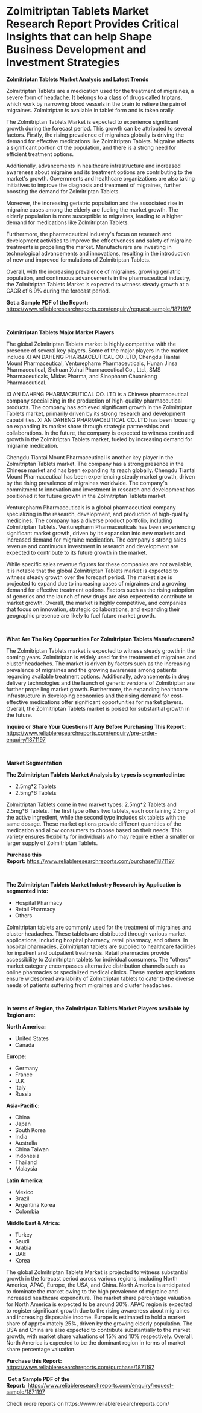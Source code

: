 <p><h1>Zolmitriptan Tablets Market Research Report Provides Critical Insights that can help Shape Business Development and Investment Strategies</h1></p><p><strong>Zolmitriptan Tablets Market Analysis and Latest Trends</strong></p>
<p><p>Zolmitriptan Tablets are a medication used for the treatment of migraines, a severe form of headache. It belongs to a class of drugs called triptans, which work by narrowing blood vessels in the brain to relieve the pain of migraines. Zolmitriptan is available in tablet form and is taken orally.</p><p>The Zolmitriptan Tablets Market is expected to experience significant growth during the forecast period. This growth can be attributed to several factors. Firstly, the rising prevalence of migraines globally is driving the demand for effective medications like Zolmitriptan Tablets. Migraine affects a significant portion of the population, and there is a strong need for efficient treatment options.</p><p>Additionally, advancements in healthcare infrastructure and increased awareness about migraine and its treatment options are contributing to the market's growth. Governments and healthcare organizations are also taking initiatives to improve the diagnosis and treatment of migraines, further boosting the demand for Zolmitriptan Tablets.</p><p>Moreover, the increasing geriatric population and the associated rise in migraine cases among the elderly are fueling the market growth. The elderly population is more susceptible to migraines, leading to a higher demand for medications like Zolmitriptan Tablets.</p><p>Furthermore, the pharmaceutical industry's focus on research and development activities to improve the effectiveness and safety of migraine treatments is propelling the market. Manufacturers are investing in technological advancements and innovations, resulting in the introduction of new and improved formulations of Zolmitriptan Tablets.</p><p>Overall, with the increasing prevalence of migraines, growing geriatric population, and continuous advancements in the pharmaceutical industry, the Zolmitriptan Tablets Market is expected to witness steady growth at a CAGR of 6.9% during the forecast period.</p></p>
<p><strong>Get a Sample PDF of the Report:&nbsp;</strong> <a href="https://www.reliableresearchreports.com/enquiry/request-sample/1871197">https://www.reliableresearchreports.com/enquiry/request-sample/1871197</a></p>
<p>&nbsp;</p>
<p><strong>Zolmitriptan Tablets Major Market Players</strong></p>
<p><p>The global Zolmitriptan Tablets market is highly competitive with the presence of several key players. Some of the major players in the market include XI AN DAHENG PHARMACEUTICAL CO..LTD, Chengdu Tiantai Mount Pharmaceutical, Venturepharm Pharmaceuticals, Hunan Jinsa Pharmaceutical, Sichuan Xuhui Pharmaceutical Co., Ltd., SMS Pharmaceuticals, Midas Pharma, and Sinopharm Chuankang Pharmaceutical.</p><p>XI AN DAHENG PHARMACEUTICAL CO..LTD is a Chinese pharmaceutical company specializing in the production of high-quality pharmaceutical products. The company has achieved significant growth in the Zolmitriptan Tablets market, primarily driven by its strong research and development capabilities. XI AN DAHENG PHARMACEUTICAL CO..LTD has been focusing on expanding its market share through strategic partnerships and collaborations. In the future, the company is expected to witness continued growth in the Zolmitriptan Tablets market, fueled by increasing demand for migraine medication.</p><p>Chengdu Tiantai Mount Pharmaceutical is another key player in the Zolmitriptan Tablets market. The company has a strong presence in the Chinese market and has been expanding its reach globally. Chengdu Tiantai Mount Pharmaceutical has been experiencing steady market growth, driven by the rising prevalence of migraines worldwide. The company's commitment to innovation and investment in research and development has positioned it for future growth in the Zolmitriptan Tablets market.</p><p>Venturepharm Pharmaceuticals is a global pharmaceutical company specializing in the research, development, and production of high-quality medicines. The company has a diverse product portfolio, including Zolmitriptan Tablets. Venturepharm Pharmaceuticals has been experiencing significant market growth, driven by its expansion into new markets and increased demand for migraine medication. The company's strong sales revenue and continuous investment in research and development are expected to contribute to its future growth in the market.</p><p>While specific sales revenue figures for these companies are not available, it is notable that the global Zolmitriptan Tablets market is expected to witness steady growth over the forecast period. The market size is projected to expand due to increasing cases of migraines and a growing demand for effective treatment options. Factors such as the rising adoption of generics and the launch of new drugs are also expected to contribute to market growth. Overall, the market is highly competitive, and companies that focus on innovation, strategic collaborations, and expanding their geographic presence are likely to fuel future market growth.</p></p>
<p>&nbsp;</p>
<p><strong>What Are The Key Opportunities For Zolmitriptan Tablets Manufacturers?</strong></p>
<p><p>The Zolmitriptan Tablets market is expected to witness steady growth in the coming years. Zolmitriptan is widely used for the treatment of migraines and cluster headaches. The market is driven by factors such as the increasing prevalence of migraines and the growing awareness among patients regarding available treatment options. Additionally, advancements in drug delivery technologies and the launch of generic versions of Zolmitriptan are further propelling market growth. Furthermore, the expanding healthcare infrastructure in developing economies and the rising demand for cost-effective medications offer significant opportunities for market players. Overall, the Zolmitriptan Tablets market is poised for substantial growth in the future.</p></p>
<p><strong>Inquire or Share Your Questions If Any Before Purchasing This Report:</strong> <a href="https://www.reliableresearchreports.com/enquiry/pre-order-enquiry/1871197">https://www.reliableresearchreports.com/enquiry/pre-order-enquiry/1871197</a></p>
<p>&nbsp;</p>
<p><strong>Market Segmentation</strong></p>
<p><strong>The Zolmitriptan Tablets Market Analysis by types is segmented into:</strong></p>
<p><ul><li>2.5mg*2 Tablets</li><li>2.5mg*6 Tablets</li></ul></p>
<p><p>Zolmitriptan Tablets come in two market types: 2.5mg*2 Tablets and 2.5mg*6 Tablets. The first type offers two tablets, each containing 2.5mg of the active ingredient, while the second type includes six tablets with the same dosage. These market options provide different quantities of the medication and allow consumers to choose based on their needs. This variety ensures flexibility for individuals who may require either a smaller or larger supply of Zolmitriptan Tablets.</p></p>
<p><strong>Purchase this Report:&nbsp;</strong><a href="https://www.reliableresearchreports.com/purchase/1871197">https://www.reliableresearchreports.com/purchase/1871197</a></p>
<p>&nbsp;</p>
<p><strong>The Zolmitriptan Tablets Market Industry Research by Application is segmented into:</strong></p>
<p><ul><li>Hospital Pharmacy</li><li>Retail Pharmacy</li><li>Others</li></ul></p>
<p><p>Zolmitriptan tablets are commonly used for the treatment of migraines and cluster headaches. These tablets are distributed through various market applications, including hospital pharmacy, retail pharmacy, and others. In hospital pharmacies, Zolmitriptan tablets are supplied to healthcare facilities for inpatient and outpatient treatments. Retail pharmacies provide accessibility to Zolmitriptan tablets for individual consumers. The "others" market category encompasses alternative distribution channels such as online pharmacies or specialized medical clinics. These market applications ensure widespread availability of Zolmitriptan tablets to cater to the diverse needs of patients suffering from migraines and cluster headaches.</p></p>
<p>&nbsp;</p>
<p><strong>In terms of Region, the Zolmitriptan Tablets Market Players available by Region are:</strong></p>
<p>
    <p> <strong> North America: </strong>
        <ul>
            <li>United States</li>
            <li>Canada</li>
        </ul>
        </p> 
    <p> <strong> Europe: </strong>
        <ul>
            <li>Germany</li>
            <li>France</li>
            <li>U.K.</li>
            <li>Italy</li>
            <li>Russia</li>
        </ul>
        </p> 
    <p> <strong> Asia-Pacific: </strong>
        <ul>
            <li>China</li>
            <li>Japan</li>
            <li>South Korea</li>
            <li>India</li>
            <li>Australia</li>
            <li>China Taiwan</li>
            <li>Indonesia</li>
            <li>Thailand</li>
            <li>Malaysia</li>
        </ul>
        </p> 
    <p> <strong> Latin America: </strong>
        <ul>
            <li>Mexico</li>
            <li>Brazil</li>
            <li>Argentina Korea</li>
            <li>Colombia</li>
        </ul>
        </p> 
    <p> <strong> Middle East & Africa: </strong>
        <ul>
            <li>Turkey</li>
            <li>Saudi</li>
            <li>Arabia</li>
            <li>UAE</li>
            <li>Korea</li>
        </ul>
    </p>
    </p>
<p><p>The global Zolmitriptan Tablets Market is projected to witness substantial growth in the forecast period across various regions, including North America, APAC, Europe, the USA, and China. North America is anticipated to dominate the market owing to the high prevalence of migraine and increased healthcare expenditure. The market share percentage valuation for North America is expected to be around 30%. APAC region is expected to register significant growth due to the rising awareness about migraines and increasing disposable income. Europe is estimated to hold a market share of approximately 25%, driven by the growing elderly population. The USA and China are also expected to contribute substantially to the market growth, with market share valuations of 15% and 10% respectively. Overall, North America is expected to be the dominant region in terms of market share percentage valuation.</p></p>
<p><strong>Purchase this Report: </strong><a href="https://www.reliableresearchreports.com/purchase/1871197">https://www.reliableresearchreports.com/purchase/1871197</a></p>
<p>&nbsp;<strong>Get a Sample PDF of the Report:&nbsp;&nbsp;</strong><a href="https://www.reliableresearchreports.com/enquiry/request-sample/1871197">https://www.reliableresearchreports.com/enquiry/request-sample/1871197</a></p>
<p><strong></strong></p>
<p>Check more reports on https://www.reliableresearchreports.com/</p>
